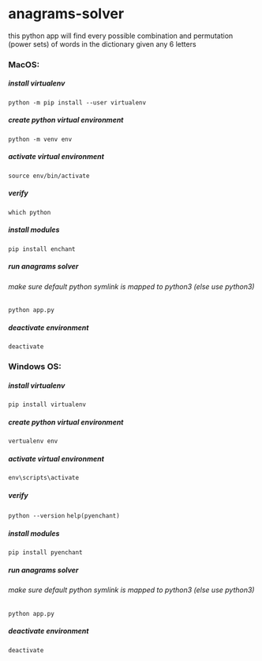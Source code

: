 # anagrams-solver
this python app will find every possible combination and permutation (power sets) of words in the dictionary given any 6 letters

### MacOS:
##### install virtualenv
`python -m pip install --user virtualenv`

##### create python virtual environment
`python -m venv env`

##### activate virtual environment
`source env/bin/activate`

##### verify
`which python`

##### install modules

`pip install enchant`

##### run anagrams solver
###### make sure default python symlink is mapped to python3 (else use python3)
`python app.py`

##### deactivate environment
`deactivate`


### Windows OS:
##### install virtualenv
`pip install virtualenv`

##### create python virtual environment
`vertualenv env`

##### activate virtual environment
`env\scripts\activate`

##### verify
`python --version`
`help(pyenchant)`

##### install modules

`pip install pyenchant`

##### run anagrams solver
###### make sure default python symlink is mapped to python3 (else use python3)
`python app.py`

##### deactivate environment
`deactivate`

